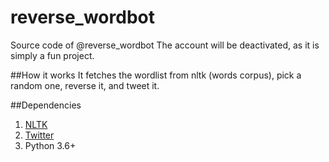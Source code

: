# reverse_wordbot
Source code of @reverse_wordbot 
The account will be deactivated, as it is simply a fun project.

##How it works
It fetches the wordlist from nltk (words corpus), pick a random one, reverse it, and tweet it.

##Dependencies
1. [NLTK](http://www.nltk.org/)
2. [Twitter](https://github.com/sixohsix/twitter)
3. Python 3.6+

